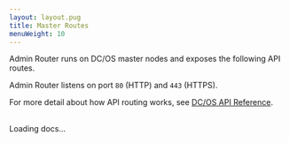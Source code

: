 ```yaml
---
layout: layout.pug
title: Master Routes
menuWeight: 10
---
```


Admin Router runs on DC/OS master nodes and exposes the following API routes.

Admin Router listens on port `80` (HTTP) and `443` (HTTPS).

For more detail about how API routing works, see [DC/OS API Reference](/docs/1.10/api/).

<br/>

<div id="html-include" class="html-include" data-api="/docs/1.10/api/nginx.master.html" data-init="NgindoxInit">
	<div class="info" id="api_info">
		<div class="info_title">Loading docs...</div>
	<div class="info_description markdown"></div>
</div>

